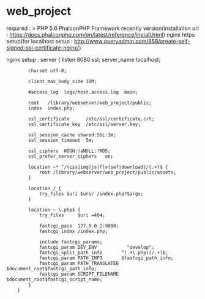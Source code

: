# web_project

required : 
	> PHP 5.6
	PhalconPHP Framework recently version(installation url : https://docs.phalconphp.com/en/latest/reference/install.html)
	nginx
	https setup(for localhost setup : http://www.queryadmin.com/858/create-self-signed-ssl-certificate-nginx/)

nginx setup : 
	    server {
	        listen       8080 ssl;
	        server_name  localhost;

	        charset utf-8;

	        client_max_body_size 10M;

	        #access_log  logs/host.access.log  main;

	        root   /library/webserver/web_project/public;
	        index  index.php;

	        ssl_certificate      /etc/ssl/certificate.crt;
	        ssl_certificate_key  /etc/ssl/server.key;
	     
	        ssl_session_cache shared:SSL:1m;
	        ssl_session_timeout  5m;
	     
	        ssl_ciphers  HIGH:!aNULL:!MD5;
	        ssl_prefer_server_ciphers   on;

	        location ~* ^/(css|img|js|flv|swf|download)/(.+)$ {
		        root /library/webserver/web_project/public/assets;
		    }

	        location / {
	            try_files $uri $uri/ /index.php?$args;
	        }

	        location ~ \.php$ {
	            try_files     $uri =404;

	            fastcgi_pass  127.0.0.1:9000;
	            fastcgi_index /index.php;

	            include fastcgi_params;
	            fastcgi_param DEV_ENV           "develop";
	            fastcgi_split_path_info       ^(.+\.php)(/.+)$;
	            fastcgi_param PATH_INFO       $fastcgi_path_info;
	            fastcgi_param PATH_TRANSLATED $document_root$fastcgi_path_info;
	            fastcgi_param SCRIPT_FILENAME $document_root$fastcgi_script_name;
	        }
	    }